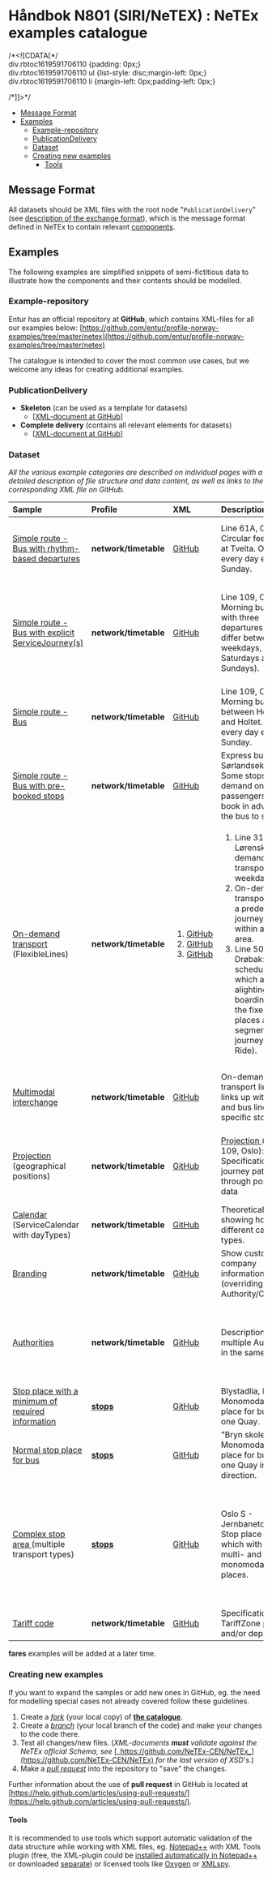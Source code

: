 # Håndbok N801 \(SIRI/NeTEX\) : NeTEx examples catalogue

/\*&lt;!\[CDATA\[\*/  
div.rbtoc1619591706110 {padding: 0px;}  
div.rbtoc1619591706110 ul {list-style: disc;margin-left: 0px;}  
div.rbtoc1619591706110 li {margin-left: 0px;padding-left: 0px;}  
  
/\*\]\]&gt;\*/

* [Message Format](handbok-n801-siri-netex-netex-examples-catalogue.md#NeTExexamplescatalogue-MessageFormat)
* [Examples](handbok-n801-siri-netex-netex-examples-catalogue.md#NeTExexamplescatalogue-Examples)
  * [Example-repository](handbok-n801-siri-netex-netex-examples-catalogue.md#NeTExexamplescatalogue-Example-repository)
  * [PublicationDelivery](handbok-n801-siri-netex-netex-examples-catalogue.md#NeTExexamplescatalogue-PublicationDelivery)
  * [Dataset](handbok-n801-siri-netex-netex-examples-catalogue.md#NeTExexamplescatalogue-Dataset)
  * [Creating new examples](handbok-n801-siri-netex-netex-examples-catalogue.md#NeTExexamplescatalogue-Creatingnewexamples)
    * [Tools](handbok-n801-siri-netex-netex-examples-catalogue.md#NeTExexamplescatalogue-Tools)

## Message Format <a id="NeTExexamplescatalogue-MessageFormat"></a>

All datasets should be XML files with the root node "`PublicationDelivery`" \(see [description of the exchange format](https://enturas.atlassian.net/wiki/spaces/ROR/pages/728563782/General+information+NeTEx#Generalinformation:NeTEx-Utvekslingavinformasjon)\), which is the message format defined in NeTEx to contain relevant [components]().

## Examples <a id="NeTExexamplescatalogue-Examples"></a>

The following examples are simplified snippets of semi-fictitious data to illustrate how the components and their contents should be modelled.

### Example-repository <a id="NeTExexamplescatalogue-Example-repository"></a>

Entur has an official repository at **GitHub**, which contains XML-files for all our examples below: [https://github.com/entur/profile-norway-examples/tree/master/netex](https://github.com/entur/profile-norway-examples/tree/master/netex)

The catalogue is intended to cover the most common use cases, but we welcome any ideas for creating additional examples.

### PublicationDelivery <a id="NeTExexamplescatalogue-PublicationDelivery"></a>

* **Skeleton** \(can be used as a template for datasets\)
  * \[[XML-document at GitHub](https://github.com/entur/profile-norway-examples/blob/master/netex/frames/publicationDelivery.xml)\]
* **Complete delivery** \(contains all relevant elements for datasets\)
  * \[[XML-document at GitHub](https://github.com/entur/profile-norway-examples/blob/master/netex/Full_PublicationDelivery_109_Oslo_morningbus_example.xml)\]

### Dataset <a id="NeTExexamplescatalogue-Dataset"></a>

_All the various example categories are described on individual pages with a detailed description of file structure and data content, as well as links to the corresponding XML file on GitHub._

<table>
  <thead>
    <tr>
      <th style="text-align:left">Sample</th>
      <th style="text-align:left">Profile</th>
      <th style="text-align:left">XML</th>
      <th style="text-align:left">Description</th>
      <th style="text-align:left">Comments</th>
    </tr>
  </thead>
  <tbody>
    <tr>
      <td style="text-align:left"><a href="handbok-n801-siri-netex-simple-rhythm-based-bus-line.md">Simple route - Bus with rhythm-based departures</a>
      </td>
      <td style="text-align:left"><b>network/timetable</b>
      </td>
      <td style="text-align:left"><a href="https://github.com/entur/profile-norway-examples/blob/master/netex/network/Line61A.xml">GitHub</a>
      </td>
      <td style="text-align:left">Line 61A, Oslo:
        <br />Circular feeder route at Tveita. Operates every day except Sunday.</td>
      <td
      style="text-align:left"><em>See <b>TimetableFrame</b></em>  <em>(the file contains a full dataset for network and service)</em>
        </td>
    </tr>
    <tr>
      <td style="text-align:left"><a href="handbok-n801-siri-netex-simple-bus-line.md">Simple route - Bus with explicit ServiceJourney(s)</a>
      </td>
      <td style="text-align:left"><b>network/timetable</b>
      </td>
      <td style="text-align:left"><a href="https://github.com/entur/profile-norway-examples/blob/master/netex/Full_PublicationDelivery_109_Oslo_morningbus_example.xml">GitHub</a>
      </td>
      <td style="text-align:left">Line 109, Oslo:
        <br />Morning bus route with three departures (times differ between weekdays,
        Saturdays and Sundays).</td>
      <td style="text-align:left"><em>See <b>TimetableFrame</b></em>  <em>(the file also contains geographical projections and a full dataset for Network, Service and Timetable.) </em>
      </td>
    </tr>
    <tr>
      <td style="text-align:left"><a href="handbok-n801-siri-netex-simple-bus-line.md">Simple route - Bus</a>
      </td>
      <td style="text-align:left"><b>network/timetable</b>
      </td>
      <td style="text-align:left"><a href="https://github.com/entur/profile-norway-examples/blob/master/netex/Full_PublicationDelivery_109_Oslo_morningbus_example.xml">GitHub</a>
      </td>
      <td style="text-align:left">Line 109, Oslo:
        <br />Morning bus route between Helsfyr T and Holtet. Operates every day except
        Sunday.</td>
      <td style="text-align:left"></td>
    </tr>
    <tr>
      <td style="text-align:left"><a href="handbok-n801-siri-netex-simple-route-bus-with-pre-booked-stops.md">Simple route - Bus with pre-booked stops</a>
      </td>
      <td style="text-align:left"><b>network/timetable</b>
      </td>
      <td style="text-align:left"><a href="https://github.com/entur/profile-norway-examples/blob/master/netex/network/BookingArrangements.xml">GitHub</a>
      </td>
      <td style="text-align:left">Express bus S&#xF8;rlandsekspressen. Some stops are on-demand only: passengers
        must book in advance for the bus to stop.</td>
      <td style="text-align:left"></td>
    </tr>
    <tr>
      <td style="text-align:left"><a href="handbok-n801-siri-netex-on-demand-transport.md">On-demand transport</a> (FlexibleLines)</td>
      <td
      style="text-align:left"><b>network/timetable</b>
        </td>
        <td style="text-align:left">
          <ol>
            <li><a href="https://github.com/entur/profile-norway-examples/blob/master/netex/network/FlexibleLine-316-with-interchange.xml">GitHub</a>
            </li>
            <li><a href="https://github.com/entur/profile-norway-examples/blob/master/netex/network/FlexibleLine-within-single-FlexibleArea.xml">GitHub</a>
            </li>
            <li><a href="https://github.com/entur/profile-norway-examples/blob/master/netex/network/Hail-and-ride-Ruter-507.xml">GitHub</a>
            </li>
          </ol>
        </td>
        <td style="text-align:left">
          <ol>
            <li>Line 316, L&#xF8;renskog: On-demand transport on weekdays.</li>
            <li>On-demand transport without a predefined journey pattern within a defined
              area.</li>
            <li>Line 507, Dr&#xF8;bak: A scheduled route which allows alighting and boarding
              outside the fixed stop places along segments of a journey (Hail &amp; Ride).</li>
          </ol>
        </td>
        <td style="text-align:left"><em>Linje 316 contains examples of Interchange</em>
        </td>
    </tr>
    <tr>
      <td style="text-align:left"><a href="handbok-n801-siri-netex-multimodal-interchanges.md">Multimodal interchange</a>
      </td>
      <td style="text-align:left"><b>network/timetable</b>
      </td>
      <td style="text-align:left"><a href="https://github.com/entur/profile-norway-examples/blob/master/netex/network/FlexibleLine-316-with-interchange.xml">GitHub</a>
      </td>
      <td style="text-align:left">On-demand transport line which links up with train- and bus lines at a
        specific stop.</td>
      <td style="text-align:left"><em>Modelled as on-demand transport with planned interchanges for train and bus. </em>
      </td>
    </tr>
    <tr>
      <td style="text-align:left"><a href="handbok-n801-siri-netex-projection.md">Projection</a> (geographical
        positions)</td>
      <td style="text-align:left"><b>network/timetable</b>
      </td>
      <td style="text-align:left"><a href="https://github.com/entur/profile-norway-examples/blob/master/netex/Full_PublicationDelivery_109_Oslo_morningbus_example.xml">GitHub</a>
      </td>
      <td style="text-align:left"><a href>Projection </a>(for Line 109, Oslo):
        <br />Specification of journey pattern through positional data</td>
      <td style="text-align:left"><em>See <b>serviceLinks</b></em>  <em>in <b>ServiceFrame</b></em>  <em>(the file contains a full dataset for network and service.)</em>
      </td>
    </tr>
    <tr>
      <td style="text-align:left"><a href="handbok-n801-siri-netex-calendar.md">Calendar</a> (ServiceCalendar
        with dayTypes)</td>
      <td style="text-align:left"><b>network/timetable</b>
      </td>
      <td style="text-align:left"><a href="https://github.com/entur/profile-norway-examples/blob/master/netex/schedule/ServiceCalendar-example.xml">GitHub</a>
      </td>
      <td style="text-align:left">Theoretical example showing how to use different calendar types.</td>
      <td
      style="text-align:left"></td>
    </tr>
    <tr>
      <td style="text-align:left"><a href="handbok-n801-siri-netex-branding.md">Branding</a>
      </td>
      <td style="text-align:left"><b>network/timetable</b>
      </td>
      <td style="text-align:left"><a href="https://github.com/entur/profile-norway-examples/blob/master/netex/submodels/submodel-Branding.xml">GitHub</a>
      </td>
      <td style="text-align:left">Show custom company information (overriding Authority/Operator).</td>
      <td
      style="text-align:left"><em>Also, see Authorities (below)</em>
        </td>
    </tr>
    <tr>
      <td style="text-align:left"><a href="handbok-n801-siri-netex-multiple-authorities.md">Authorities</a>
      </td>
      <td style="text-align:left"><b>network/timetable</b>
      </td>
      <td style="text-align:left"><a href="https://github.com/entur/profile-norway-examples/blob/master/netex/submodels/submodel-additionalNetworks.xml">GitHub</a>
      </td>
      <td style="text-align:left">Description of multiple Authorities in the same data set.</td>
      <td style="text-align:left"><em>Used when submitting data for a service provider different from your own (on behalf of), also see Branding. </em>
      </td>
    </tr>
    <tr>
      <td style="text-align:left"><a href="handbok-n801-siri-netex-stopplace-minimalistic.md">Stop place with a minimum of required information</a>
      </td>
      <td style="text-align:left"><a href="handbok-n801-siri-netex-stops.md"><b>stops</b></a>
      </td>
      <td style="text-align:left"><a href="https://github.com/entur/profile-norway-examples/blob/master/netex/stops/BasicStopPlace_example.xml">GitHub</a>
      </td>
      <td style="text-align:left">Blystadlia, R&#xE6;lingen.
        <br />Monomodal stop place for bus with one Quay.</td>
      <td style="text-align:left"></td>
    </tr>
    <tr>
      <td style="text-align:left"><a href="handbok-n801-siri-netex-stopplace-simple.md">Normal stop place for bus</a>
      </td>
      <td style="text-align:left"><a href="handbok-n801-siri-netex-stops.md"><b>stops</b></a>
      </td>
      <td style="text-align:left"><a href="https://github.com/entur/profile-norway-examples/blob/master/netex/stops/BasicStopPlace-two-quays_example.xml">GitHub</a>
      </td>
      <td style="text-align:left">&quot;Bryn skole&quot;:
        <br />Monomodal stop place for bus with one Quay in each direction.</td>
      <td
      style="text-align:left"></td>
    </tr>
    <tr>
      <td style="text-align:left"><a href="handbok-n801-siri-netex-stopplace-complex.md">Complex stop area </a> (multiple
        transport types)</td>
      <td style="text-align:left"><a href="handbok-n801-siri-netex-stops.md"><b>stops</b></a>
      </td>
      <td style="text-align:left"><a href="https://github.com/entur/profile-norway-examples/blob/master/netex/stops/OsloS_station_example.xml">GitHub</a>
      </td>
      <td style="text-align:left">Oslo S - Jernbanetorget:
        <br />Stop place area which with several multi- and monomodal stop places.</td>
      <td
      style="text-align:left"><em>Contains deviations from actual implementation in live solutions. The examples here will be adjusted when a revised implementation is ready for publication.</em>
        </td>
    </tr>
    <tr>
      <td style="text-align:left"><a href="handbok-n801-siri-netex-tariff-codes.md">Tariff code</a>
      </td>
      <td style="text-align:left"><b>network/timetable</b>
      </td>
      <td style="text-align:left"><a href="https://github.com/entur/profile-norway-examples/blob/master/netex/fares/tariff-code.xml">GitHub</a>
      </td>
      <td style="text-align:left">Specification of TariffZone per Line and/or departure.</td>
      <td style="text-align:left"></td>
    </tr>
  </tbody>
</table>

**fares** examples will be added at a later time.

### Creating new examples <a id="NeTExexamplescatalogue-Creatingnewexamples"></a>

If you want to expand the samples or add new ones in GitHub, eg. the need for modelling special cases not already covered follow these guidelines. 

1. Create a [_fork_](https://help.github.com/articles/fork-a-repo/) \(your local copy\) of [**the catalogue**](https://github.com/entur/profile-norway-examples).
2. Create a [_branch_](https://help.github.com/articles/creating-and-deleting-branches-within-your-repository/) \(your local branch of the code\) and make your changes to the code there.
3. Test all changes/new files. \(_XML-documents_ _**must** validate against the NeTEx official Schema, see_ [_https://github.com/NeTEx-CEN/NeTEx_](https://github.com/NeTEx-CEN/NeTEx) _for the last version of XSD's._\)
4. Make a [_pull request_](https://help.github.com/articles/creating-a-pull-request/) into the repository to "save" the changes.

Further information about the use of **pull request** in GitHub is located at [https://help.github.com/articles/using-pull-requests/](https://help.github.com/articles/using-pull-requests/).

#### Tools <a id="NeTExexamplescatalogue-Tools"></a>

It is recommended to use tools which support automatic validation of the data structure while working with XML files, eg.  [Notepad++](https://notepad-plus-plus.org/download/) with XML Tools plugin \(free, the XML-plugin could be [installed automatically in Notepad++](http://ccm.net/faq/32347-notepad-how-to-install-plugins) or downloaded [separate](https://sourceforge.net/projects/npp-plugins/files/XML%20Tools/)\) or licensed tools like [Oxygen](http://oxygenxml.com/) or [XMLspy](http://www.altova.com/xmlspy.html).


